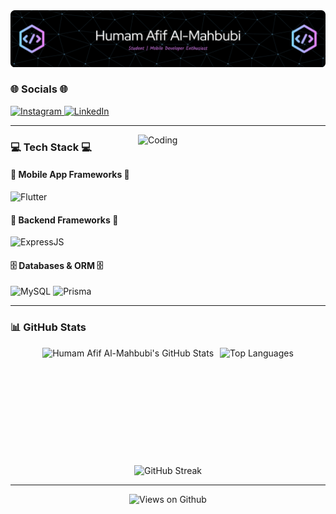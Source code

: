 <!-- <h1 align="center">🌟 Humam Afif Al-Mahbubi 🌟</h1>

### 👇 About Me 👇
Hello I'm a Mobile and Web Enthusiast🖐️ -->
<div>
    <img src="img/github-header-image.png" alt="Coding Animation" />
</div>

### 🌐 Socials 🌐
<div>
    <a href="https://instagram.com/humamafif__">
        <img src="https://img.shields.io/badge/Instagram-E4405F?logo=instagram&logoColor=white" alt="Instagram" />
    </a>
    <a href="https://linkedin.com/in/humam-afif-al-mahbubi-98522024b">
        <img src="https://img.shields.io/badge/LinkedIn-0A66C2?logo=linkedin&logoColor=white" alt="LinkedIn" />
    </a>
</div>

---
<img align="right" alt="Coding" src="https://user-images.githubusercontent.com/74038190/229223263-cf2e4b07-2615-4f87-9c38-e37600f8381a.gif" width="300" height="250" />

### 💻 Tech Stack 💻
#### 📱 Mobile App Frameworks 📱
![Flutter](https://img.shields.io/badge/Flutter-02569B?logo=flutter&logoColor=white)

#### 🚂 Backend Frameworks 🚂
![ExpressJS](https://img.shields.io/badge/ExpressJS-000000?logo=express&logoColor=white)

#### 🗄️ Databases & ORM 🗄️
<div>
    <img src="https://img.shields.io/badge/MySQL-4479A1?logo=mysql&logoColor=white" alt="MySQL" />
    <img src="https://img.shields.io/badge/Prisma-2D3748?logo=prisma&logoColor=white" alt="Prisma" />
</div>

---

### 📊 GitHub Stats
<div align="center">
    <div style="display: flex; justify-content: center; align-items: center; flex-wrap: wrap; gap: 10px; margin-bottom: 8px">
        <img src="https://github-readme-stats.vercel.app/api?username=humamafif&show_icons=true&theme=tokyonight" alt="Humam Afif Al-Mahbubi's GitHub Stats" height="180" />
        <img src="https://github-readme-stats.vercel.app/api/top-langs/?username=humamafif&layout=compact&theme=tokyonight" alt="Top Languages" height="180" />
    </div>
    <img src="https://github-readme-streak-stats.herokuapp.com/?user=humamafif&theme=tokyonight" alt="GitHub Streak" height = "200"/>
</div>

---

<div align="center">
<img src="https://komarev.com/ghpvc/?username=humamafif&color=blue" alt="Views on Github" />
</div>

